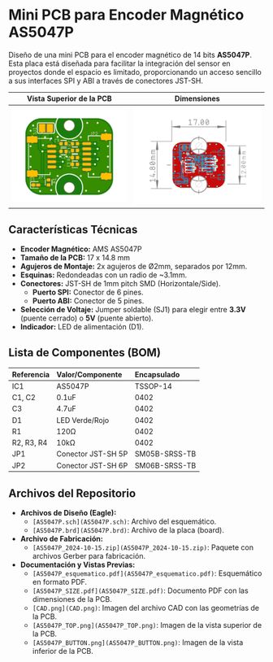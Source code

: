 # Mini PCB para Encoder Magnético AS5047P

Diseño de una mini PCB para el encoder magnético de 14 bits **AS5047P**. Esta placa está diseñada para facilitar la integración del sensor en proyectos donde el espacio es limitado, proporcionando un acceso sencillo a sus interfaces SPI y ABI a través de conectores JST-SH.

| Vista Superior de la PCB | Dimensiones |
| :---: | :---: |
| ![Vista Superior de la PCB](AS5047P_TOP.png) | ![Dimensiones de la PCB](AS5047P_SIZE.jpg) |

## Características Técnicas

- **Encoder Magnético:** AMS AS5047P
- **Tamaño de la PCB:** 17 x 14.8 mm
- **Agujeros de Montaje:** 2x agujeros de Ø2mm, separados por 12mm.
- **Esquinas:** Redondeadas con un radio de ~3.1mm.
- **Conectores:** JST-SH de 1mm pitch SMD (Horizontale/Side).
  - **Puerto SPI:** Conector de 6 pines.
  - **Puerto ABI:** Conector de 5 pines.
- **Selección de Voltaje:** Jumper soldable (SJ1) para elegir entre **3.3V** (puente cerrado) o **5V** (puente abierto).
- **Indicador:** LED de alimentación (D1).

## Lista de Componentes (BOM)

| Referencia | Valor/Componente | Encapsulado |
| :--- | :--- | :--- |
| IC1  | AS5047P       | TSSOP-14     |
| C1, C2 | 0.1uF              | 0402        |
| C3   | 4.7uF              | 0402        |
| D1   | LED Verde/Rojo     | 0402        |
| R1   | 120Ω              | 0402        |
| R2, R3, R4 | 10kΩ               | 0402        |
| JP1  | Conector JST-SH 5P | SM05B-SRSS-TB |
| JP2  | Conector JST-SH 6P | SM06B-SRSS-TB |


## Archivos del Repositorio

- **Archivos de Diseño (Eagle):**
  - `[AS5047P.sch](AS5047P.sch)`: Archivo del esquemático.
  - `[AS5047P.brd](AS5047P.brd)`: Archivo de la placa (board).
- **Archivo de Fabricación:**
  - `[AS5047P_2024-10-15.zip](AS5047P_2024-10-15.zip)`: Paquete con archivos Gerber para fabricación.
- **Documentación y Vistas Previas:**
  - `[AS5047P_esquematico.pdf](AS5047P_esquematico.pdf)`: Esquemático en formato PDF.
  - `[AS5047P_SIZE.pdf](AS5047P_SIZE.pdf)`: Documento PDF con las dimensiones de la PCB.
  - `[CAD.png](CAD.png)`: Imagen del archivo CAD con las geometrías de la PCB.
  - `[AS5047P_TOP.png](AS5047P_TOP.png)`: Imagen de la vista superior de la PCB.
  - `[AS5047P_BUTTON.png](AS5047P_BUTTON.png)`: Imagen de la vista inferior de la PCB.
  